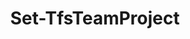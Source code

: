 ﻿---
title: Set-TfsTeamProject
breadcrumbs: [ "TeamProject" ]
parent: "TeamProject"
description: "Changes the details of a team project. "
remarks: 
parameterSets: 
  "_All_": [ AvatarImage, Collection, Passthru, Project ] 
  "__AllParameterSets":  
    Project: 
      type: "object"  
      position: "0"  
    AvatarImage: 
      type: "string"  
    Collection: 
      type: "object"  
    Passthru: 
      type: "SwitchParameter" 
parameters: 
  - name: "Project" 
    description: "Specifies the name of the Team Project. " 
    globbing: false 
    position: 0 
    type: "object" 
  - name: "AvatarImage" 
    description: "Specifies the name of a local image file to be uploaded and used as the team project avatar. To remove a previously set avatar, pass $null to this argument. " 
    globbing: false 
    type: "string" 
  - name: "Collection" 
    description: "Specifies the URL to the Team Project Collection or Azure DevOps Organization to connect to, a TfsTeamProjectCollection object (Windows PowerShell only), or a VssConnection object. You can also connect to an Azure DevOps Services organizations by simply providing its name instead of the full URL. For more details, see the Get-TfsTeamProjectCollection cmdlet. When omitted, it defaults to the connection set by Connect-TfsTeamProjectCollection (if any). " 
    globbing: false 
    type: "object" 
  - name: "Passthru" 
    description: "Returns the results of the command. By default, this cmdlet does not generate any output. " 
    globbing: false 
    type: "SwitchParameter" 
    defaultValue: "False"
inputs: 
outputs: 
  - type: "Microsoft.TeamFoundation.Core.WebApi.TeamProject" 
    description: 
notes: 
relatedLinks: 
  - text: "Online Version:" 
    uri: "https://tfscmdlets.dev/docs/cmdlets/TeamProject/Set-TfsTeamProject"
aliases: 
examples: 
---
